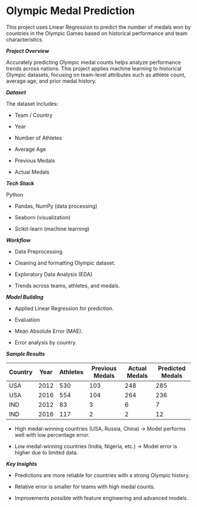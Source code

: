 # Olympic Medal Prediction 

This project uses Linear Regression to predict the number of medals won by countries in the Olympic Games based on historical performance and team characteristics.

 ***Project Overview***

Accurately predicting Olympic medal counts helps analyze performance trends across nations. This project applies machine learning to historical Olympic datasets, focusing on team-level attributes such as athlete count, average age, and prior medal history.

 ***Dataset***

The dataset includes:

* Team / Country

* Year

* Number of Athletes

* Average Age

* Previous Medals

* Actual Medals

 ***Tech Stack***

Python

* Pandas, NumPy (data processing)

* Seaborn (visualization)

* Scikit-learn (machine learning)

 ***Workflow***

* Data Preprocessing

* Cleaning and formatting Olympic dataset.

* Exploratory Data Analysis (EDA)

* Trends across teams, athletes, and medals.

 ***Model Building***

* Applied Linear Regression for prediction.

* Evaluation

* Mean Absolute Error (MAE).

* Error analysis by country.

 ***Sample Results***
 
| Country | Year | Athletes | Previous Medals | Actual Medals | Predicted Medals |
|---------|------|----------|-----------------|---------------|------------------|
| USA     | 2012 | 530      | 103             | 248           | 285              |
| USA     | 2016 | 554      | 104             | 264           | 236              |
| IND     | 2012 | 83       | 3               | 6             | 7                |
| IND     | 2016 | 117      | 2               | 2             | 12               |


* High medal-winning countries (USA, Russia, China) → Model performs well with low percentage error.

* Low medal-winning countries (India, Nigeria, etc.) → Model error is higher due to limited data.

 ***Key Insights***

* Predictions are more reliable for countries with a strong Olympic history.

* Relative error is smaller for teams with high medal counts.

* Improvements possible with feature engineering and advanced models.
